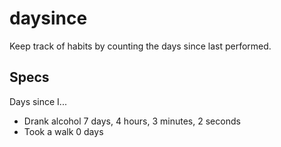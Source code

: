 # daysince

Keep track of habits by counting the days since last performed.

## Specs

Days since I...
* Drank alcohol
  7 days, 4 hours, 3 minutes, 2 seconds
* Took a walk
  0 days